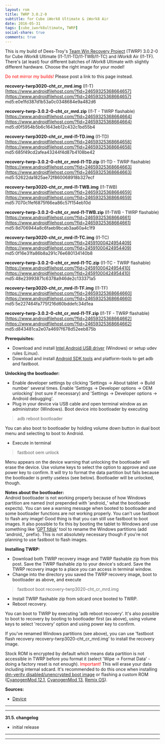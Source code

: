 ```yaml
---
layout: rom
title: TWRP 3.0.2-0
subtitle: for Cube iWork8 Ultimate & iWork8 Air
date: 2016-05-31
tags: [cube_iwork8ultimate, TWRP]
social-share: true
comments: true
---
```


This is my build of Dees-Troy's [Team Win Recovery Project](http://teamw.in/project/twrp2/) (TWRP) 3.0.2-0 for Cube iWork8 Ultimate (I1-T/I1-TD/I1-TWB/I1-TC) and iWork8 Air (I1-TF). There's (at least) four different batches of iWork8 Ultimate with slightly different hardware. Choose the right image for your model!

<span style="color:#FF0000;">Do not mirror my builds!</span> Please post a link to this page instead.

**recovery-twrp3020-cht_cr_mrd.img** (I1-T)  
[https://www.androidfilehost.com/?fid=24659325368664657](https://www.androidfilehost.com/?fid=24659325368664657)  
md5:e0e1fd387d1b53a0c0348684e9a482d6

**recovery-twrp-3.0.2-0-cht_cr_mrd.zip** (I1-T - TWRP flashable)  
[https://www.androidfilehost.com/?fid=24659325368664664](https://www.androidfilehost.com/?fid=24659325368664664)  
md5:d0f5954b5b6c1643eb12c432c1bd55b4

**recovery-twrp3020-cht_cr_mrd-I1-TD.img** (I1-TD)  
[https://www.androidfilehost.com/?fid=24659325368664658](https://www.androidfilehost.com/?fid=24659325368664658)  
md5:685f49cd2afea43244f4d87b4108be42

**recovery-twrp-3.0.2-0-cht_cr_mrd-I1-TD.zip** (I1-TD - TWRP flashable)  
[https://www.androidfilehost.com/?fid=24659325368664663](https://www.androidfilehost.com/?fid=24659325368664663)  
md5:52622da1825ae72f860068918b327ecf

**recovery-twrp3020-cht_cr_mrd-I1-TWB.img** (I1-TWB)  
[https://www.androidfilehost.com/?fid=24659325368664659](https://www.androidfilehost.com/?fid=24659325368664659)  
md5:7070c1fef6875f66ea86c57f154eb10d

**recovery-twrp-3.0.2-0-cht_cr_mrd-I1-TWB.zip** (I1-TWB - TWRP flashable)  
[https://www.androidfilehost.com/?fid=24659325368664661](https://www.androidfilehost.com/?fid=24659325368664661)  
md5:8d706944a8c6faeb9bcab3aa60a4c1f9

**recovery-twrp3020-cht_cr_mrd-I1-TC.img** (I1-TC)  
[https://www.androidfilehost.com/?fid=24591000424954409](https://www.androidfilehost.com/?fid=24591000424954409)  
md5:0f16e31fa86b8a291c76e680134140b8

**recovery-twrp-3.0.2-0-cht_cr_mrd-I1-TC.zip** (I1-TC - TWRP flashable)  
[https://www.androidfilehost.com/?fid=24591000424954410](https://www.androidfilehost.com/?fid=24591000424954410)  
md5:48e23993871c6378a946de2c133371a5

**recovery-twrp3020-cht_cr_mrd-I1-TF.img** (I1-TF)  
[https://www.androidfilehost.com/?fid=24659325368664660](https://www.androidfilehost.com/?fid=24659325368664660)  
md5:5e227464fa775f216d60bddefc34d1ea

**recovery-twrp-3.0.2-0-cht_cr_mrd-I1-TF.zip** (I1-TF - TWRP flashable)  
[https://www.androidfilehost.com/?fid=24659325368664662](https://www.androidfilehost.com/?fid=24659325368664662)  
md5:d843481ca2e07a4697f678d52eeb875b

**Prerequisites:**

- Download and install [Intel Android USB driver](https://software.intel.com/en-us/android/articles/intel-usb-driver-for-android-devices) (Windows) or setup udev rules (Linux).
- Download and install [Android SDK tools](https://developer.android.com/studio/index.html) and platform-tools to get adb and fastboot.

**Unlocking the bootloader:**

- Enable developer settings by clicking 'Settings -> About tablet -> Build number' several times. Enable 'Settings -> Developer options -> OEM unlocking' (not sure if necessary) and 'Settings -> Developer options -> Android debugging'.
- Plug in your device via USB cable and open terminal window as an administrator (Windows). Boot device into bootloader by executing

> adb reboot bootloader

You can also boot to bootloader by holding volume down button in dual boot menu and selecting to boot to Android.

- Execute in terminal

> fastboot oem unlock

Menu appears on the device warning that unlocking the bootloader will erase the device. Use volume keys to select the option to approve and use power key to confirm. It will try to format the data partition but fails because the bootloader is pretty useless (see below). Bootloader will be unlocked, though.

**Notes about the bootloader:**  
Android bootloader is not working properly because of how Windows partition are named (not prepended with 'android_' what the bootloader expects). You can see a warning message when booted to bootloader and some bootloader functions are not working properly. You can't use fastboot to flash any image! Good thing is that you can still use fastboot to boot images. It also possible to fix this by booting the tablet to Windows and use something like '[GPT fdisk](https://sourceforge.net/projects/gptfdisk/)' tool to rename the Windows partitions (add 'android_' prefix). This is not absolutely necessary though if you're not planning to use fastboot to flash images.

**Installing TWRP:**

- Download both TWRP recovery image and TWRP flashable zip from this post. Save the TWRP flashable zip to your device's sdcard. Save the TWRP recovery image to a place you can access in terminal window.
- Change into the directory you saved the TWRP recovery image, boot to bootloader as above, and execute

> fastboot boot recovery-twrp3020-cht_cr_mrd.img

- Install TWRP flashable zip from sdcard once booted to TWRP.
- Reboot recovery.

You can boot to TWRP by executing 'adb reboot recovery'. It's also possible to boot to recovery by booting to bootloader first (as above), using volume keys to select 'recovery' option and using power key to confirm.

If you've renamed Windows partitions (see above), you can use 'fastboot flash recovery recovery-twrp3020-cht_cr_mrd.img' to install the recovery image.

Stock ROM is encrypted by default which means data partition is not accessible in TWRP before you format it (select 'Wipe -> Format Data' - doing a factory reset is not enough). <span style="color:#FF0000;">Important!</span> This will erase your data including internal sdcard. It's recommended to do this once when installing [dm-verity disabled/unencrypted boot image](/devices/cube_iwork8ultimate/stock-disable-dmverity) or flashing a custom ROM ([CyanogenMod 12.1](/devices/cube_iwork8ultimate/CM12.1), [CyanogenMod 13](/devices/cube_iwork8ultimate/CM13), [Remix OS](/devices/cube_iwork8ultimate/RemixOS)).

**Sources:**

*   [Device](https://github.com/CM-CHT/android_device_intel_cube_iwork8ultimate/tree/android-5.1)

----
----

**31.5. changelog**

- initial release

----
----
